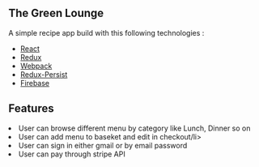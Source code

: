 ## The Green Lounge
A simple recipe app build with this following technologies :
* [React](https://facebook.github.io/react/)
* [Redux](http://redux.js.org/)
* [Webpack](https://webpack.js.org/)
* [Redux-Persist](https://github.com/rt2zz/redux-persist)
* [Firebase](https://firebase.google.com/)

## Features 
<li>User can browse different menu by category like Lunch, Dinner so on</li>
<li>User can add menu to baseket and edit in checkout/li>
<li>User can sign in either gmail or by email password</li>
<li>User can pay through stripe API</li>

